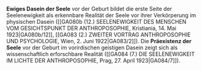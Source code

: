 
**Ewiges Dasein der Seele** vor der Geburt bildet die erste Seite der Seelenewigkeit als erkennbare Realität der Seele vor ihrer Verkörperung im physischen Dasein ([[GA080b (12.) SEELENEWIGKEIT DES MENSCHEN VOM GESICHTSPUNKT DER ANTHROPOSOPHIE, Kristiania, 14. Mai 1923|GA080b/12]], [[GA083 (2.) ZWEITER VORTRAG ANTHROPOSOPHIE UND PSYCHOLOGIE, Wien, 2. Juni 1922|GA083/2]]). Die **Präexistenz der Seele** vor der Geburt im vorirdischen geistigen Dasein zeigt sich als wissenschaftlich erforschbare Realität ([[GA084 (7.) DIE SEELENEWIGKEIT IM LICHTE DER ANTHROPOSOPHIE, Prag, 27. April 1923|GA084/7]]).
